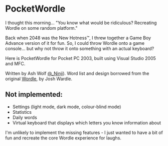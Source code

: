 PocketWordle
============

I thought this morning... "You know what would be ridiculous? Recreating Wordle on some random platform."

Back when 2048 was the New Hotness™, I threw together a Game Boy Advance version of it for fun. So, I could throw Wordle onto a game console... but why not throw it onto something with an actual keyboard?

Here is PocketWordle for Pocket PC 2003, built using Visual Studio 2005 and MFC.

Written by Ash Wolf [@_Ninji](https://twitter.com/_Ninji)). Word list and design borrowed from the original [Wordle](https://www.powerlanguage.co.uk/wordle/), by Josh Wardle.

## Not implemented:

- Settings (light mode, dark mode, colour-blind mode)
- Statistics
- Daily words
- Virtual keyboard that displays which letters you know information about

I'm unlikely to implement the missing features - I just wanted to have a bit of fun and recreate the core Wordle experience for laughs.

